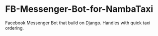# FB-Messenger-Bot-for-NambaTaxi
Facebook Messenger Bot that build on Django. Handles with quick taxi ordering.

